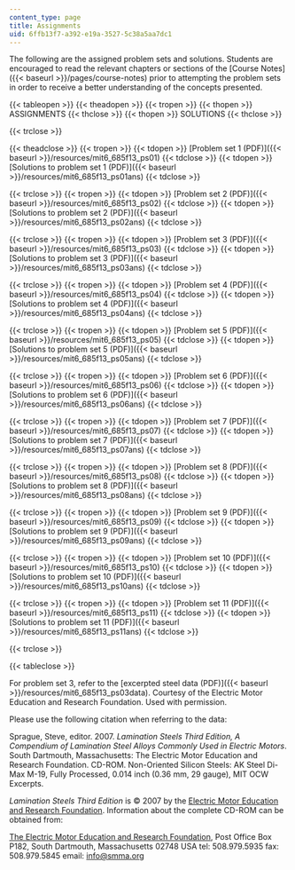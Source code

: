 ```yaml
---
content_type: page
title: Assignments
uid: 6ffb13f7-a392-e19a-3527-5c38a5aa7dc1
---
```


The following are the assigned problem sets and solutions. Students are encouraged to read the relevant chapters or sections of the [Course Notes]({{< baseurl >}}/pages/course-notes) prior to attempting the problem sets in order to receive a better understanding of the concepts presented.

{{< tableopen >}}
{{< theadopen >}}
{{< tropen >}}
{{< thopen >}}
ASSIGNMENTS
{{< thclose >}}
{{< thopen >}}
SOLUTIONS
{{< thclose >}}

{{< trclose >}}

{{< theadclose >}}
{{< tropen >}}
{{< tdopen >}}
[Problem set 1 (PDF)]({{< baseurl >}}/resources/mit6_685f13_ps01)
{{< tdclose >}}
{{< tdopen >}}
[Solutions to problem set 1 (PDF)]({{< baseurl >}}/resources/mit6_685f13_ps01ans)
{{< tdclose >}}

{{< trclose >}}
{{< tropen >}}
{{< tdopen >}}
[Problem set 2 (PDF)]({{< baseurl >}}/resources/mit6_685f13_ps02)
{{< tdclose >}}
{{< tdopen >}}
[Solutions to problem set 2 (PDF)]({{< baseurl >}}/resources/mit6_685f13_ps02ans)
{{< tdclose >}}

{{< trclose >}}
{{< tropen >}}
{{< tdopen >}}
[Problem set 3 (PDF)]({{< baseurl >}}/resources/mit6_685f13_ps03)
{{< tdclose >}}
{{< tdopen >}}
[Solutions to problem set 3 (PDF)]({{< baseurl >}}/resources/mit6_685f13_ps03ans)
{{< tdclose >}}

{{< trclose >}}
{{< tropen >}}
{{< tdopen >}}
[Problem set 4 (PDF)]({{< baseurl >}}/resources/mit6_685f13_ps04)
{{< tdclose >}}
{{< tdopen >}}
[Solutions to problem set 4 (PDF)]({{< baseurl >}}/resources/mit6_685f13_ps04ans)
{{< tdclose >}}

{{< trclose >}}
{{< tropen >}}
{{< tdopen >}}
[Problem set 5 (PDF)]({{< baseurl >}}/resources/mit6_685f13_ps05)
{{< tdclose >}}
{{< tdopen >}}
[Solutions to problem set 5 (PDF)]({{< baseurl >}}/resources/mit6_685f13_ps05ans)
{{< tdclose >}}

{{< trclose >}}
{{< tropen >}}
{{< tdopen >}}
[Problem set 6 (PDF)]({{< baseurl >}}/resources/mit6_685f13_ps06)
{{< tdclose >}}
{{< tdopen >}}
[Solutions to problem set 6 (PDF)]({{< baseurl >}}/resources/mit6_685f13_ps06ans)
{{< tdclose >}}

{{< trclose >}}
{{< tropen >}}
{{< tdopen >}}
[Problem set 7 (PDF)]({{< baseurl >}}/resources/mit6_685f13_ps07)
{{< tdclose >}}
{{< tdopen >}}
[Solutions to problem set 7 (PDF)]({{< baseurl >}}/resources/mit6_685f13_ps07ans)
{{< tdclose >}}

{{< trclose >}}
{{< tropen >}}
{{< tdopen >}}
[Problem set 8 (PDF)]({{< baseurl >}}/resources/mit6_685f13_ps08)
{{< tdclose >}}
{{< tdopen >}}
[Solutions to problem set 8 (PDF)]({{< baseurl >}}/resources/mit6_685f13_ps08ans)
{{< tdclose >}}

{{< trclose >}}
{{< tropen >}}
{{< tdopen >}}
[Problem set 9 (PDF)]({{< baseurl >}}/resources/mit6_685f13_ps09)
{{< tdclose >}}
{{< tdopen >}}
[Solutions to problem set 9 (PDF)]({{< baseurl >}}/resources/mit6_685f13_ps09ans)
{{< tdclose >}}

{{< trclose >}}
{{< tropen >}}
{{< tdopen >}}
[Problem set 10 (PDF)]({{< baseurl >}}/resources/mit6_685f13_ps10)
{{< tdclose >}}
{{< tdopen >}}
[Solutions to problem set 10 (PDF)]({{< baseurl >}}/resources/mit6_685f13_ps10ans)
{{< tdclose >}}

{{< trclose >}}
{{< tropen >}}
{{< tdopen >}}
[Problem set 11 (PDF)]({{< baseurl >}}/resources/mit6_685f13_ps11)
{{< tdclose >}}
{{< tdopen >}}
[Solutions to problem set 11 (PDF)]({{< baseurl >}}/resources/mit6_685f13_ps11ans)
{{< tdclose >}}

{{< trclose >}}

{{< tableclose >}}

For problem set 3, refer to the [excerpted steel data (PDF)]({{< baseurl >}}/resources/mit6_685f13_ps03data). Courtesy of the Electric Motor Education and Research Foundation. Used with permission.

Please use the following citation when referring to the data:

Sprague, Steve, editor. 2007. _Lamination Steels Third Edition, A Compendium of Lamination Steel Alloys Commonly Used in Electric Motors_. South Dartmouth, Massachusetts: The Electric Motor Education and Research Foundation. CD-ROM. Non-Oriented Silicon Steels: AK Steel Di-Max M-19, Fully Processed, 0.014 inch (0.36 mm, 29 gauge), MIT OCW Excerpts.

_Lamination Steels Third Edition_ is © 2007 by the [Electric Motor Education and Research Foundation](http://www.smma.org/emerf-overview.htm). Information about the complete CD-ROM can be obtained from:

[The Electric Motor Education and Research Foundation](http://www.smma.org/), Post Office Box P182, South Dartmouth, Massachusetts 02748 USA tel: 508.979.5935 fax: 508.979.5845 email: info@smma.org